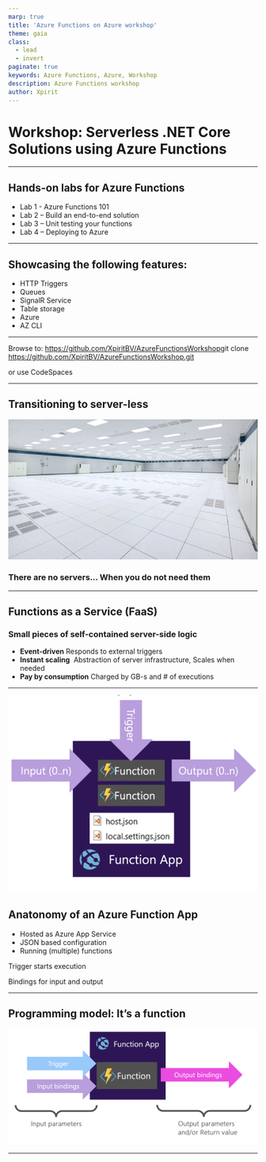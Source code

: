 ```yaml
---
marp: true
title: 'Azure Functions on Azure workshop'
theme: gaia
class: 
  - lead
  - invert
paginate: true
keywords: Azure Functions, Azure, Workshop
description: Azure Functions workshop
author: Xpirit
---
```


# <!--fit--> Workshop: Serverless .NET Core Solutions using Azure Functions


---

## Hands-on labs for Azure Functions

 * Lab 1 - Azure Functions 101​
 * Lab 2 – Build an end-to-end solution​
 * Lab 3 – Unit testing your functions ​
 * Lab 4 – Deploying to Azure

---
## Showcasing the following features:

 * HTTP Triggers​
 * Queues​
 * SignalR Service​
 * Table storage
 * Azure
 * AZ CLI
---

Browse to: https://github.com/XpiritBV/AzureFunctionsWorkshop​
​
git clone https://github.com/XpiritBV/AzureFunctionsWorkshop.git ​

or use CodeSpaces  

---
<!-- class: lead  -->
## Transitioning to server-less

![bg](assets/emptydc.png)
### There are no servers…​ When you do not need them

___
<!-- class: lead invert -->

## Functions as a Service (FaaS)​

### Small pieces of self-contained server-side logic​

- **Event-driven**​  Responds to external triggers​
- **Instant scaling** ​ Abstraction of server infrastructure​, Scales when needed
- **Pay by consumption**​ Charged by GB-s and # of executions​

---
![bg right 100%](assets/functionapp.png)

## Anatonomy of an Azure Function App

- Hosted as Azure App Service​
- JSON based configuration​
- Running (multiple) functions​

Trigger starts execution​

Bindings for ​input and output​


___
## Programming model: It’s a function​

![width:75% height:500](assets/functionmodel.png)

---
